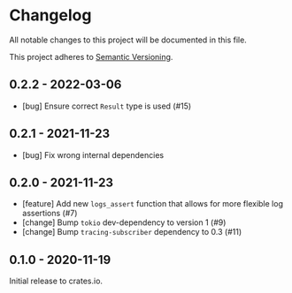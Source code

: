# Changelog

All notable changes to this project will be documented in this file.

This project adheres to [Semantic Versioning](http://semver.org/spec/v2.0.0.html).


## 0.2.2 - 2022-03-06

- [bug] Ensure correct `Result` type is used (#15) 


## 0.2.1 - 2021-11-23

- [bug] Fix wrong internal dependencies


## 0.2.0 - 2021-11-23

- [feature] Add new `logs_assert` function that allows for more flexible log
  assertions (#7)
- [change] Bump `tokio` dev-dependency to version 1 (#9)
- [change] Bump `tracing-subscriber` dependency to 0.3 (#11)


## 0.1.0 - 2020-11-19

Initial release to crates.io.
